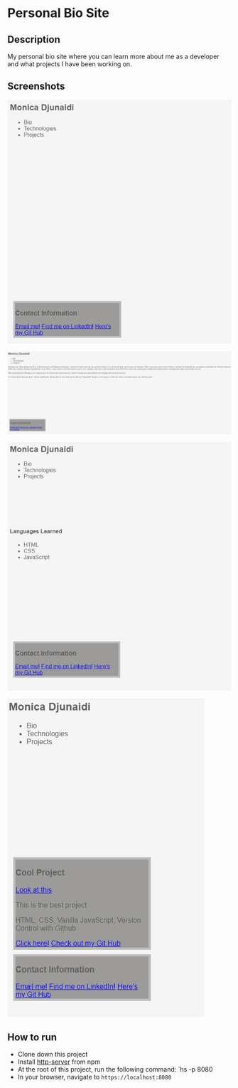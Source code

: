 # Personal Bio Site

## Description
My personal bio site where you can learn more about me as a developer and what projects I have been working on.

## Screenshots
![personal site homepage](https://raw.githubusercontent.com/djunaim/personalBioSite/master/screenshots/image.PNG)

![bio section](https://raw.githubusercontent.com/djunaim/personalBioSite/master/screenshots/image2.PNG)

![tech section](https://raw.githubusercontent.com/djunaim/personalBioSite/master/screenshots/image3.PNG)

![projects section](https://raw.githubusercontent.com/djunaim/personalBioSite/master/screenshots/image4.PNG)

## How to run
* Clone down this project
* Install [http-server](https://www.npmjs.com/package/http-server) from npm
* At the root of this project, run the following command: `hs -p 8080
* In your browser, navigate to `https://localhost:8080`